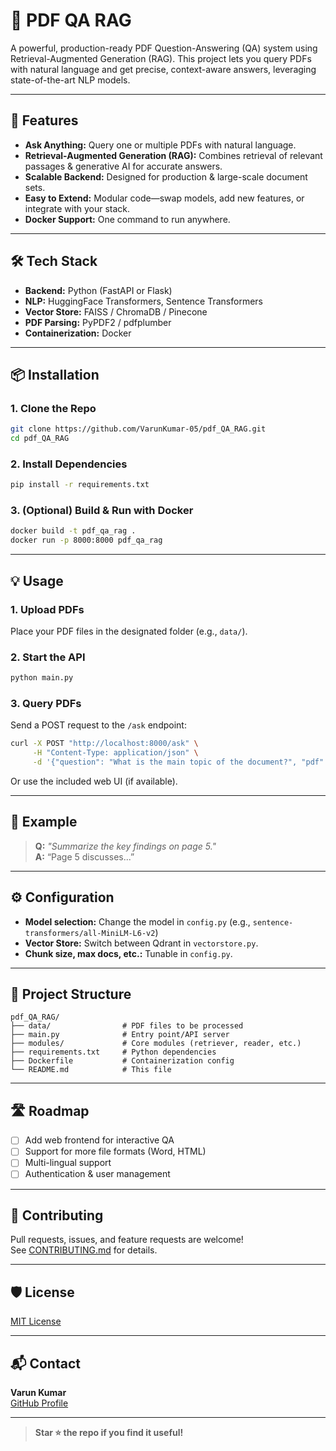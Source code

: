 # 📄 PDF QA RAG

A powerful, production-ready PDF Question-Answering (QA) system using Retrieval-Augmented Generation (RAG). This project lets you query PDFs with natural language and get precise, context-aware answers, leveraging state-of-the-art NLP models.

---

## 🚀 Features

- **Ask Anything:** Query one or multiple PDFs with natural language.
- **Retrieval-Augmented Generation (RAG):** Combines retrieval of relevant passages & generative AI for accurate answers.
- **Scalable Backend:** Designed for production & large-scale document sets.
- **Easy to Extend:** Modular code—swap models, add new features, or integrate with your stack.
- **Docker Support:** One command to run anywhere.

---

## 🛠️ Tech Stack

- **Backend:** Python (FastAPI or Flask)
- **NLP:** HuggingFace Transformers, Sentence Transformers
- **Vector Store:** FAISS / ChromaDB / Pinecone
- **PDF Parsing:** PyPDF2 / pdfplumber
- **Containerization:** Docker

---

## 📦 Installation

### 1. Clone the Repo

```bash
git clone https://github.com/VarunKumar-05/pdf_QA_RAG.git
cd pdf_QA_RAG
```

### 2. Install Dependencies

```bash
pip install -r requirements.txt
```

### 3. (Optional) Build & Run with Docker

```bash
docker build -t pdf_qa_rag .
docker run -p 8000:8000 pdf_qa_rag
```

---

## 💡 Usage

### 1. Upload PDFs

Place your PDF files in the designated folder (e.g., `data/`).

### 2. Start the API

```bash
python main.py
```

### 3. Query PDFs

Send a POST request to the `/ask` endpoint:

```bash
curl -X POST "http://localhost:8000/ask" \
     -H "Content-Type: application/json" \
     -d '{"question": "What is the main topic of the document?", "pdf": "sample.pdf"}'
```

Or use the included web UI (if available).

---

## 🧩 Example

> **Q:** *"Summarize the key findings on page 5."*  
> **A:** “Page 5 discusses...”

---

## ⚙️ Configuration

- **Model selection:** Change the model in `config.py` (e.g., `sentence-transformers/all-MiniLM-L6-v2`)
- **Vector Store:** Switch between Qdrant in `vectorstore.py`.
- **Chunk size, max docs, etc.:** Tunable in `config.py`.

---

## 📝 Project Structure

```
pdf_QA_RAG/
├── data/                # PDF files to be processed
├── main.py              # Entry point/API server
├── modules/             # Core modules (retriever, reader, etc.)
├── requirements.txt     # Python dependencies
├── Dockerfile           # Containerization config
└── README.md            # This file
```

---

## 🛣️ Roadmap

- [ ] Add web frontend for interactive QA
- [ ] Support for more file formats (Word, HTML)
- [ ] Multi-lingual support
- [ ] Authentication & user management

---

## 🤝 Contributing

Pull requests, issues, and feature requests are welcome!  
See [CONTRIBUTING.md](CONTRIBUTING.md) for details.

---

## 🛡️ License

[MIT License](LICENSE)

---

## 📬 Contact

**Varun Kumar**  
[GitHub Profile](https://github.com/VarunKumar-05)

---

> **Star ⭐ the repo if you find it useful!**
